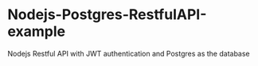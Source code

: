 # Nodejs-Postgres-RestfulAPI-example

Nodejs Restful API with JWT authentication and Postgres as the database


